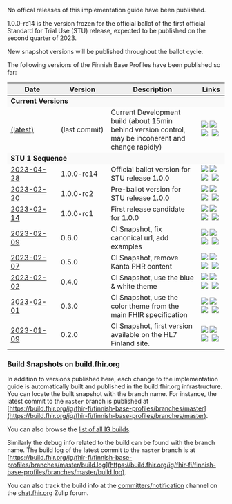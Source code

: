 No offical releases of this implementation guide have been published.

1.0.0-rc14 is the version frozen for the official ballot of the first official Standard for Trial
Use (STU) release, expected to be published on the second quarter of 2023.

New snapshot versions will be published throughout the ballot cycle.

<div id="history-data">
  <p>The following versions of the Finnish Base Profiles have been published so far:</p>
  <table class="history-grid">
    <thead>
      <tr style="background-color: #efefef">
        <th width="100px">Date</th>
        <th width="100px">Version</th>
        <th>Description</th>
        <th>Links</th>
      </tr>
    </thead>
    <tbody>
      <tr style="background-color: #f9f9f9">
        <td colspan="4"><b>Current Versions</b></td>
      </tr>
      <tr>
        <td><a href="https://fhir.fi/finnish-base-profiles/">(latest)</a></td>
        <td>(last commit)</td><td>Current Development build (about 15min behind version control, may be incoherent and change rapidly)</td><td><a title="Home Page" href="https://fhir.fi/finnish-base-profiles/"><img src="https://hl7.org/fhir/assets/images/page.png"></a>&nbsp;<a title="Download" href="https://fhir.fi/finnish-base-profiles/full-ig.zip"><img src="https://hl7.org/fhir/assets/images/download.gif"></a>&nbsp;<a title="QA Page" href="https://fhir.fi/finnish-base-profiles/qa.html"><img src="https://hl7.org/fhir/assets/images/qa.png"></a>&nbsp; <a title="NPM Package" href="https://fhir.fi/finnish-base-profiles/package.tgz"><img src="https://hl7.org/fhir/assets/images/npm.png"></a></td>
      </tr>
      <tr style="background-color: #f9f9f9">
        <td colspan="4"><b>STU 1 Sequence</b></td>
      </tr>
      <tr>
        <td><a href="https://www.hl7.fi/fhir/finnish-base-profiles/1.0-rc14/">2023-04-28</a></td>
        <td>1.0.0-rc14</td><td>Official ballot version for STU release 1.0.0</td>
        <td><a title="Home Page" href="https://www.hl7.fi/fhir/finnish-base-profiles/1.0-rc13/"><img src="https://hl7.org/fhir/assets/images/page.png"></a>&nbsp;<a title="Download" href="https://www.hl7.fi/fhir/finnish-base-profiles/1.0-rc13/full-ig.zip"><img src="https://hl7.org/fhir/assets/images/download.gif"></a>&nbsp;<a title="QA Page" href="https://www.hl7.fi/fhir/finnish-base-profiles/1.0-rc2/qa.html"><img src="https://hl7.org/fhir/assets/images/qa.png"></a>&nbsp; <a title="NPM Package hl7.fhir.fi.base v1.0.0-rc13" href="https://www.hl7.fi/fhir/finnish-base-profiles/1.0-rc13/package.tgz"><img src="https://hl7.org/fhir/assets/images/npm.png"></a></td>
      </tr>
      <tr>
        <td><a href="https://www.hl7.fi/fhir/finnish-base-profiles/1.0-rc2/">2023-02-20</a></td>
        <td>1.0.0-rc2</td><td>Pre-ballot version for STU release 1.0.0</td>
        <td><a title="Home Page" href="https://www.hl7.fi/fhir/finnish-base-profiles/1.0-rc2/"><img src="https://hl7.org/fhir/assets/images/page.png"></a>&nbsp;<a title="Download" href="https://www.hl7.fi/fhir/finnish-base-profiles/1.0-rc2/full-ig.zip"><img src="https://hl7.org/fhir/assets/images/download.gif"></a>&nbsp;<a title="QA Page" href="https://www.hl7.fi/fhir/finnish-base-profiles/1.0-rc2/qa.html"><img src="https://hl7.org/fhir/assets/images/qa.png"></a>&nbsp; <a title="NPM Package hl7.fhir.fi.base v1.0.0-rc2" href="https://www.hl7.fi/fhir/finnish-base-profiles/1.0-rc2/package.tgz"><img src="https://hl7.org/fhir/assets/images/npm.png"></a></td>
      </tr>
      <tr>
        <td><a href="https://www.hl7.fi/fhir/finnish-base-profiles/1.0-rc1/">2023-02-14</a></td>
        <td>1.0.0-rc1</td><td>First release candidate for 1.0.0</td>
        <td><a title="Home Page" href="https://www.hl7.fi/fhir/finnish-base-profiles/1.0-rc1/"><img src="https://hl7.org/fhir/assets/images/page.png"></a>&nbsp;<a title="Download" href="https://www.hl7.fi/fhir/finnish-base-profiles/1.0-rc1/full-ig.zip"><img src="https://hl7.org/fhir/assets/images/download.gif"></a>&nbsp;<a title="QA Page" href="https://www.hl7.fi/fhir/finnish-base-profiles/1.0-rc1/qa.html"><img src="https://hl7.org/fhir/assets/images/qa.png"></a>&nbsp; <a title="NPM Package hl7.fhir.fi.base v1.0.0-rc1" href="https://www.hl7.fi/fhir/finnish-base-profiles/1.0-rc1/package.tgz"><img src="https://hl7.org/fhir/assets/images/npm.png"></a></td>
      </tr>
      <tr>
        <td><a href="https://www.hl7.fi/fhir/finnish-base-profiles/0.6/">2023-02-09</a></td>
        <td>0.6.0</td><td>CI Snapshot, fix canonical url, add examples</td>
        <td><a title="Home Page" href="https://www.hl7.fi/fhir/finnish-base-profiles/0.6/"><img src="https://hl7.org/fhir/assets/images/page.png"></a>&nbsp;<a title="Download" href="https://www.hl7.fi/fhir/finnish-base-profiles/0.6/full-ig.zip"><img src="https://hl7.org/fhir/assets/images/download.gif"></a>&nbsp;<a title="QA Page" href="https://www.hl7.fi/fhir/finnish-base-profiles/0.6/qa.html"><img src="https://hl7.org/fhir/assets/images/qa.png"></a>&nbsp; <a title="NPM Package hl7.fhir.fi.base v0.6.0" href="https://www.hl7.fi/fhir/finnish-base-profiles/0.6/package.tgz"><img src="https://hl7.org/fhir/assets/images/npm.png"></a></td>
      </tr>
      <tr>
        <td><a href="https://www.hl7.fi/fhir/finnish-base-profiles/0.5/">2023-02-07</a></td>
        <td>0.5.0</td><td>CI Snapshot, remove Kanta PHR content</td>
        <td><a title="Home Page" href="https://www.hl7.fi/fhir/finnish-base-profiles/0.5/"><img src="https://hl7.org/fhir/assets/images/page.png"></a>&nbsp;<a title="Download" href="https://www.hl7.fi/fhir/finnish-base-profiles/0.5/full-ig.zip"><img src="https://hl7.org/fhir/assets/images/download.gif"></a>&nbsp;<a title="QA Page" href="https://www.hl7.fi/fhir/finnish-base-profiles/0.5/qa.html"><img src="https://hl7.org/fhir/assets/images/qa.png"></a>&nbsp; <a title="NPM Package hl7.fhir.fi.base v0.5.0" href="https://www.hl7.fi/fhir/finnish-base-profiles/0.5/package.tgz"><img src="https://hl7.org/fhir/assets/images/npm.png"></a></td>
      </tr>
      <tr>
        <td><a href="https://www.hl7.fi/fhir/finnish-base-profiles/0.4/">2023-02-02</a></td>
        <td>0.4.0</td><td>CI Snapshot, use the blue & white theme</td>
        <td><a title="Home Page" href="https://www.hl7.fi/fhir/finnish-base-profiles/0.4/"><img src="https://hl7.org/fhir/assets/images/page.png"></a>&nbsp;<a title="Download" href="https://www.hl7.fi/fhir/finnish-base-profiles/0.4/full-ig.zip"><img src="https://hl7.org/fhir/assets/images/download.gif"></a>&nbsp;<a title="QA Page" href="https://www.hl7.fi/fhir/finnish-base-profiles/0.4/qa.html"><img src="https://hl7.org/fhir/assets/images/qa.png"></a>&nbsp; <a title="NPM Package hl7.fhir.fi.base v0.4.0" href="https://www.hl7.fi/fhir/finnish-base-profiles/0.4/package.tgz"><img src="https://hl7.org/fhir/assets/images/npm.png"></a></td>
      </tr>
      <tr>
        <td><a href="https://www.hl7.fi/fhir/finnish-base-profiles/0.3/">2023-02-01</a></td>
        <td>0.3.0</td><td>CI Snapshot, use the color theme from the main FHIR specification</td>
        <td><a title="Home Page" href="https://www.hl7.fi/fhir/finnish-base-profiles/0.3/"><img src="https://hl7.org/fhir/assets/images/page.png"></a>&nbsp;<a title="Download" href="https://www.hl7.fi/fhir/finnish-base-profiles/0.3/full-ig.zip"><img src="https://hl7.org/fhir/assets/images/download.gif"></a>&nbsp;<a title="QA Page" href="https://www.hl7.fi/fhir/finnish-base-profiles/0.3/qa.html"><img src="https://hl7.org/fhir/assets/images/qa.png"></a>&nbsp; <a title="NPM Package hl7.fhir.fi.base v0.3.0" href="https://www.hl7.fi/fhir/finnish-base-profiles/0.3/package.tgz"><img src="https://hl7.org/fhir/assets/images/npm.png"></a></td>
      </tr>
      <tr>
        <td><a href="https://hl7.fi/fhir/finnish-base-profiles/0.2/">2023-01-09</a></td>
        <td>0.2.0</td><td>CI Snapshot, first version available on the HL7 Finland site.</td>
        <td><a title="Home Page" href="https://www.hl7.fi/fhir/finnish-base-profiles/0.2/"><img src="https://hl7.org/fhir/assets/images/page.png"></a>&nbsp;<a title="Download" href="https://www.hl7.fi/fhir/finnish-base-profiles/0.2/full-ig.zip"><img src="https://hl7.org/fhir/assets/images/download.gif"></a>&nbsp;<a title="QA Page" href="https://www.hl7.fi/fhir/finnish-base-profiles/0.2/qa.html"><img src="https://hl7.org/fhir/assets/images/qa.png"></a>&nbsp; <a title="NPM Package hl7.fhir.fi.base v0.2.0" href="https://www.hl7.fi/fhir/finnish-base-profiles/0.2/package.tgz"><img src="https://hl7.org/fhir/assets/images/npm.png"></a></td>
      </tr>
    </tbody>
  </table>
</div>

### Build Snapshots on build.fhir.org
In addition to versions published here, each change to the implementation guide is automatically
built and published in the build.fhir.org infrastructure. You can locate the built snapshot with
the branch name. For instance, the latest commit to the `master` branch is published at
[https://build.fhir.org/ig/fhir-fi/finnish-base-profiles/branches/master](https://build.fhir.org/ig/fhir-fi/finnish-base-profiles/branches/master).

You can also browse the [list of all IG builds](https://fhir.github.io/auto-ig-builder/builds.html).

Similarly the debug info related to the build can be found with the branch name. The build log of
the latest commit to the `master` branch is at
[https://build.fhir.org/ig/fhir-fi/finnish-base-profiles/branches/master/build.log](https://build.fhir.org/ig/fhir-fi/finnish-base-profiles/branches/master/build.log).

You can also track the build info at the
[committers/notification](https://chat.fhir.org/#narrow/stream/179297-committers.2Fnotification/topic/ig-build/)
channel on the [chat.fhir.org](https://chat.fhir.org) Zulip forum.

